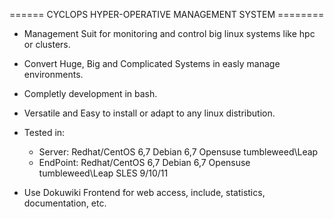 ====== CYCLOPS HYPER-OPERATIVE MANAGEMENT SYSTEM ========

  - Management Suit for monitoring and control big linux systems like hpc or clusters.
  - Convert Huge, Big and Complicated Systems in easly manage environments.
  - Completly development in bash.
  - Versatile and Easy to install or adapt to any linux distribution.
  
  - Tested in:
    - Server: Redhat/CentOS 6,7
              Debian 6,7
              Opensuse tumbleweed\Leap
    - EndPoint: Redhat/CentOS 6,7
              Debian 6,7
              Opensuse tumbleweed\Leap
              SLES 9/10/11
              
  - Use Dokuwiki Frontend for web access, include, statistics, documentation, etc.
